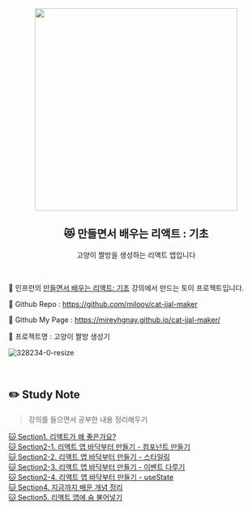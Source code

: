 <div align="center">
  <img width="400px;" src="https://user-images.githubusercontent.com/3839771/149098759-6a7b4a16-5c7f-431e-8fb5-cc750fd527a2.jpeg"/>
</div>
<h2 align="center">😻 만들면서 배우는 리액트 : 기초</h2>
<p align="center">고양이 짤방을 생성하는 리액트 앱입니다</p>

<br>

📌 인프런의 [만들면서 배우는 리액트: 기초](https://www.inflearn.com/course/%EB%A7%8C%EB%93%A4%EB%A9%B4%EC%84%9C-%EB%B0%B0%EC%9A%B0%EB%8A%94-%EB%A6%AC%EC%95%A1%ED%8A%B8-%EA%B8%B0%EC%B4%88) 강의에서 만드는 토이 프로젝트입니다.

📌 Github Repo : https://github.com/milooy/cat-jjal-maker

🔗 Github My Page : https://mireyhgnay.github.io/cat-jjal-maker/

📌 프로젝트명 : 고양이 짤방 생성기

![328234-0-resize](https://user-images.githubusercontent.com/3839771/149098995-0b89419a-58fb-494a-ade3-27aae5342553.gif)

<br>

## ✏️ Study Note

> 강의를 들으면서 공부한 내용 정리해두기

[🐱 Section1. 리액트가 왜 좋은가요?](https://github.com/mireyhgnay/cat-jjal-maker/blob/main/study-note/Section1.%20%EB%A6%AC%EC%95%A1%ED%8A%B8%EA%B0%80%20%EC%99%9C%20%EC%A2%8B%EC%9D%80%EA%B0%80%EC%9A%94%3F.md)  
[🐱 Section2-1. 리액트 앱 바닥부터 만들기 - 컴포넌트 만들기](https://github.com/mireyhgnay/cat-jjal-maker/blob/main/study-note/Section2-1.%20%EB%A6%AC%EC%95%A1%ED%8A%B8%20%EC%95%B1%20%EB%B0%94%EB%8B%A5%EB%B6%80%ED%84%B0%20%EB%A7%8C%EB%93%A4%EA%B8%B0%20-%20%EC%BB%B4%ED%8F%AC%EB%84%8C%ED%8A%B8%20%EB%A7%8C%EB%93%A4%EA%B8%B0.md)  
[🐱 Section2-2. 리액트 앱 바닥부터 만들기 - 스타일링](https://github.com/mireyhgnay/cat-jjal-maker/blob/main/study-note/Section2-2.%20%EB%A6%AC%EC%95%A1%ED%8A%B8%20%EC%95%B1%20%EB%B0%94%EB%8B%A5%EB%B6%80%ED%84%B0%20%EB%A7%8C%EB%93%A4%EA%B8%B0%20-%20%EC%8A%A4%ED%83%80%EC%9D%BC%EB%A7%81.md)  
[🐱 Section2-3. 리액트 앱 바닥부터 만들기 - 이벤트 다루기](https://github.com/mireyhgnay/cat-jjal-maker/blob/main/study-note/Section2-3.%20%EB%A6%AC%EC%95%A1%ED%8A%B8%20%EC%95%B1%20%EB%B0%94%EB%8B%A5%EB%B6%80%ED%84%B0%20%EB%A7%8C%EB%93%A4%EA%B8%B0%20-%20%EC%9D%B4%EB%B2%A4%ED%8A%B8%20%EB%8B%A4%EB%A3%A8%EA%B8%B0.md)  
[🐱 Section2-4. 리액트 앱 바닥부터 만들기 - useState](https://github.com/mireyhgnay/cat-jjal-maker/blob/main/study-note/Section3-4.%20%EB%A6%AC%EC%95%A1%ED%8A%B8%20%EC%95%B1%20%EB%B0%94%EB%8B%A5%EB%B6%80%ED%84%B0%20%EB%A7%8C%EB%93%A4%EA%B8%B0%20-%20useState.md)  
[🐱 Section4. 지금까지 배운 개념 정리](https://github.com/mireyhgnay/cat-jjal-maker/blob/main/study-note/Section4.%20%EC%A7%80%EA%B8%88%EA%B9%8C%EC%A7%80%20%EB%B0%B0%EC%9A%B4%20%EA%B0%9C%EB%85%90%20%EC%A0%95%EB%A6%AC.md)  
[🐱 Section5. 리액트 앱에 숨 불어넣기](https://github.com/mireyhgnay/cat-jjal-maker/blob/main/study-note/Section5.%20%EB%A6%AC%EC%95%A1%ED%8A%B8%20%EC%95%B1%EC%97%90%20%EC%88%A8%20%EB%B6%88%EC%96%B4%EB%84%A3%EA%B8%B0.md)
